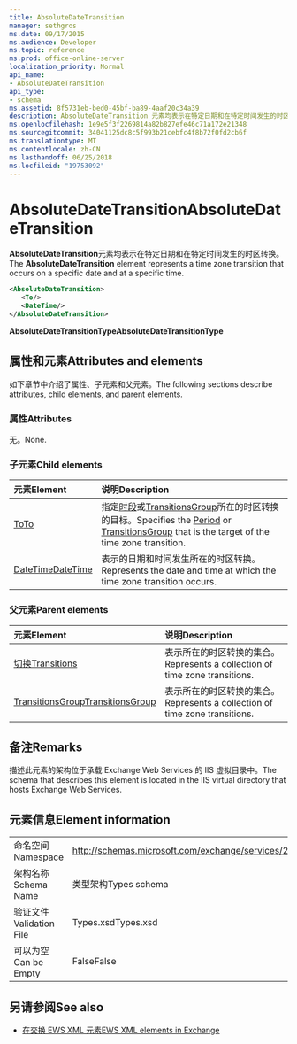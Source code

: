 ```yaml
---
title: AbsoluteDateTransition
manager: sethgros
ms.date: 09/17/2015
ms.audience: Developer
ms.topic: reference
ms.prod: office-online-server
localization_priority: Normal
api_name:
- AbsoluteDateTransition
api_type:
- schema
ms.assetid: 8f5731eb-bed0-45bf-ba89-4aaf20c34a39
description: AbsoluteDateTransition 元素均表示在特定日期和在特定时间发生的时区转换。
ms.openlocfilehash: 1e9e5f3f2269814a82b827efe46c71a172e21348
ms.sourcegitcommit: 34041125dc8c5f993b21cebfc4f8b72f0fd2cb6f
ms.translationtype: MT
ms.contentlocale: zh-CN
ms.lasthandoff: 06/25/2018
ms.locfileid: "19753092"
---
```

# <a name="absolutedatetransition"></a><span data-ttu-id="d6b50-103">AbsoluteDateTransition</span><span class="sxs-lookup"><span data-stu-id="d6b50-103">AbsoluteDateTransition</span></span>

<span data-ttu-id="d6b50-104">**AbsoluteDateTransition**元素均表示在特定日期和在特定时间发生的时区转换。</span><span class="sxs-lookup"><span data-stu-id="d6b50-104">The **AbsoluteDateTransition** element represents a time zone transition that occurs on a specific date and at a specific time.</span></span> 
  
```xml
<AbsoluteDateTransition>
   <To/>
   <DateTime/>
</AbsoluteDateTransition>
```

<span data-ttu-id="d6b50-105">**AbsoluteDateTransitionType**</span><span class="sxs-lookup"><span data-stu-id="d6b50-105">**AbsoluteDateTransitionType**</span></span>

## <a name="attributes-and-elements"></a><span data-ttu-id="d6b50-106">属性和元素</span><span class="sxs-lookup"><span data-stu-id="d6b50-106">Attributes and elements</span></span>

<span data-ttu-id="d6b50-107">如下章节中介绍了属性、子元素和父元素。</span><span class="sxs-lookup"><span data-stu-id="d6b50-107">The following sections describe attributes, child elements, and parent elements.</span></span>
  
### <a name="attributes"></a><span data-ttu-id="d6b50-108">属性</span><span class="sxs-lookup"><span data-stu-id="d6b50-108">Attributes</span></span>

<span data-ttu-id="d6b50-109">无。</span><span class="sxs-lookup"><span data-stu-id="d6b50-109">None.</span></span>
  
### <a name="child-elements"></a><span data-ttu-id="d6b50-110">子元素</span><span class="sxs-lookup"><span data-stu-id="d6b50-110">Child elements</span></span>

|<span data-ttu-id="d6b50-111">**元素**</span><span class="sxs-lookup"><span data-stu-id="d6b50-111">**Element**</span></span>|<span data-ttu-id="d6b50-112">**说明**</span><span class="sxs-lookup"><span data-stu-id="d6b50-112">**Description**</span></span>|
|:-----|:-----|
|[<span data-ttu-id="d6b50-113">To</span><span class="sxs-lookup"><span data-stu-id="d6b50-113">To</span></span>](to.md) <br/> |<span data-ttu-id="d6b50-114">指定[时段](period.md)或[TransitionsGroup](transitionsgroup.md)所在的时区转换的目标。</span><span class="sxs-lookup"><span data-stu-id="d6b50-114">Specifies the [Period](period.md) or [TransitionsGroup](transitionsgroup.md) that is the target of the time zone transition.</span></span>  <br/> |
|[<span data-ttu-id="d6b50-115">DateTime</span><span class="sxs-lookup"><span data-stu-id="d6b50-115">DateTime</span></span>](datetime.md) <br/> |<span data-ttu-id="d6b50-116">表示的日期和时间发生所在的时区转换。</span><span class="sxs-lookup"><span data-stu-id="d6b50-116">Represents the date and time at which the time zone transition occurs.</span></span>  <br/> |
   
### <a name="parent-elements"></a><span data-ttu-id="d6b50-117">父元素</span><span class="sxs-lookup"><span data-stu-id="d6b50-117">Parent elements</span></span>

|<span data-ttu-id="d6b50-118">**元素**</span><span class="sxs-lookup"><span data-stu-id="d6b50-118">**Element**</span></span>|<span data-ttu-id="d6b50-119">**说明**</span><span class="sxs-lookup"><span data-stu-id="d6b50-119">**Description**</span></span>|
|:-----|:-----|
|[<span data-ttu-id="d6b50-120">切换</span><span class="sxs-lookup"><span data-stu-id="d6b50-120">Transitions</span></span>](transitions.md) <br/> |<span data-ttu-id="d6b50-121">表示所在的时区转换的集合。</span><span class="sxs-lookup"><span data-stu-id="d6b50-121">Represents a collection of time zone transitions.</span></span>  <br/> |
|[<span data-ttu-id="d6b50-122">TransitionsGroup</span><span class="sxs-lookup"><span data-stu-id="d6b50-122">TransitionsGroup</span></span>](transitionsgroup.md) <br/> |<span data-ttu-id="d6b50-123">表示所在的时区转换的集合。</span><span class="sxs-lookup"><span data-stu-id="d6b50-123">Represents a collection of time zone transitions.</span></span>  <br/> |
   
## <a name="remarks"></a><span data-ttu-id="d6b50-124">备注</span><span class="sxs-lookup"><span data-stu-id="d6b50-124">Remarks</span></span>

<span data-ttu-id="d6b50-125">描述此元素的架构位于承载 Exchange Web Services 的 IIS 虚拟目录中。</span><span class="sxs-lookup"><span data-stu-id="d6b50-125">The schema that describes this element is located in the IIS virtual directory that hosts Exchange Web Services.</span></span>
  
## <a name="element-information"></a><span data-ttu-id="d6b50-126">元素信息</span><span class="sxs-lookup"><span data-stu-id="d6b50-126">Element information</span></span>

|||
|:-----|:-----|
|<span data-ttu-id="d6b50-127">命名空间</span><span class="sxs-lookup"><span data-stu-id="d6b50-127">Namespace</span></span>  <br/> |http://schemas.microsoft.com/exchange/services/2006/types  <br/> |
|<span data-ttu-id="d6b50-128">架构名称</span><span class="sxs-lookup"><span data-stu-id="d6b50-128">Schema Name</span></span>  <br/> |<span data-ttu-id="d6b50-129">类型架构</span><span class="sxs-lookup"><span data-stu-id="d6b50-129">Types schema</span></span>  <br/> |
|<span data-ttu-id="d6b50-130">验证文件</span><span class="sxs-lookup"><span data-stu-id="d6b50-130">Validation File</span></span>  <br/> |<span data-ttu-id="d6b50-131">Types.xsd</span><span class="sxs-lookup"><span data-stu-id="d6b50-131">Types.xsd</span></span>  <br/> |
|<span data-ttu-id="d6b50-132">可以为空</span><span class="sxs-lookup"><span data-stu-id="d6b50-132">Can be Empty</span></span>  <br/> |<span data-ttu-id="d6b50-133">False</span><span class="sxs-lookup"><span data-stu-id="d6b50-133">False</span></span>  <br/> |
   
## <a name="see-also"></a><span data-ttu-id="d6b50-134">另请参阅</span><span class="sxs-lookup"><span data-stu-id="d6b50-134">See also</span></span>

- [<span data-ttu-id="d6b50-135">在交换 EWS XML 元素</span><span class="sxs-lookup"><span data-stu-id="d6b50-135">EWS XML elements in Exchange</span></span>](ews-xml-elements-in-exchange.md)

